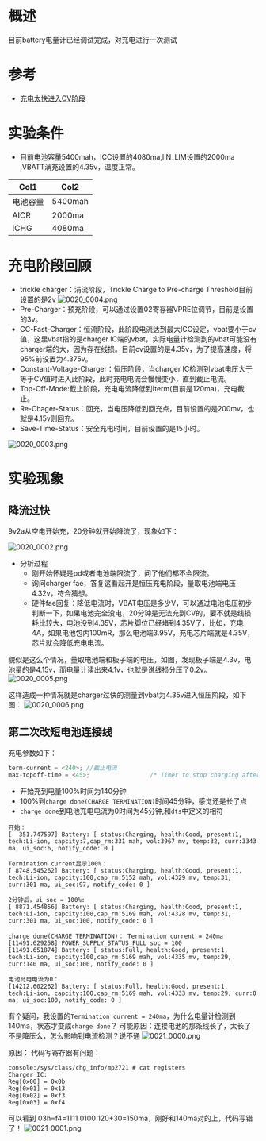 # 概述

目前battery电量计已经调试完成，对充电进行一次测试

# 参考

* [充电太快进入CV阶段](/docs/0020_battery_gauge/docs/refers/充电太快进入CV阶段)

# 实验条件

* 目前电池容量5400mah，ICC设置的4080ma,IIN_LIM设置的2000ma ,VBATT满充设置的4.35v，温度正常。

| Col1 | Col2 |
| --- | --- |
| 电池容量 | 5400mah  |
| AICR | 2000ma |
| ICHG | 4080ma  |

# 充电阶段回顾

* trickle charger：涓流阶段，Trickle Charge to Pre-charge Threshold目前设置的是2v
![0020_0004.png](images/0020_0004.png)
* Pre-Charger：预充阶段，可以通过设置02寄存器VPRE位调节，目前是设置的3v。
* CC-Fast-Charger：恒流阶段，此阶段电流达到最大ICC设定，vbat要小于cv值，这里vbat指的是charger IC端的vbat，实际电量计检测到的vbat可能没有charger端的大，因为存在线损。目前cv设置的是4.35v，为了提高速度，将95%前设置为4.375v。
* Constant-Voltage-Charger：恒压阶段，当charger IC检测到vbat电压大于等于CV值时进入此阶段，此时充电电流会慢慢变小，直到截止电流。
* Top-Off-Mode:截止阶段，充电电流降低到Iterm(目前是120ma)，充电截止。
* Re-Chager-Status：回充，当电压降低到回充点，目前设置的是200mv，也就是4.15v则回充。
* Save-Time-Status：安全充电时间，目前设置的是15小时。

![0020_0003.png](images/0020_0003.png)

# 实验现象

## 降流过快

9v2a从空电开始充，20分钟就开始降流了，现象如下：

![0020_0002.png](images/0020_0002.png)

* 分析过程
  * 刚开始怀疑是pd或者电池端限流了，问了他们都不会限流。
  * 询问charger fae，答复这看起开是恒压充电阶段，量取电池端电压4.32v，符合猜想。
  * 硬件fae回复：降低电流时，VBAT电压是多少V，可以通过电池电压初步判断一下，如果电池完全没电，20分钟是无法充到CV的，要不就是线损耗比较大，电池没到4.35V，芯片脚位已经堵到4.35V了，比如，充电4A，如果电池包内100mR，那么电池端3.95V，充电芯片端就是4.35V，芯片就会降低充电电流。

貌似是这么个情况，量取电池端和板子端的电压，如图，发现板子端是4.3v，电池量的是4.15v，而电量计读出来4.1v，也就是说线损分压了0.2v。
![0020_0005.png](images/0020_0005.png)

这样造成一种情况就是charger过快的测量到vbat为4.35v进入恒压阶段，如下图：
![0020_0006.png](images/0020_0006.png)

## 第二次改短电池连接线

充电参数如下：
```C++
term-current = <240>; //截止电流
max-topoff-time = <45>;                 /* Timer to stop charging after charge termination, Default:Disabled minutes*/
```

* 开始充到电量100%时间为140分钟
* 100%到`charge done(CHARGE TERMINATION)`时间45分钟，感觉还是长了点
* `charge done`到电池充电电流为0时间为45分钟,和`dts`中定义的相符
```log
开始：
[  351.747597] Battery: [ status:Charging, health:Good, present:1, tech:Li-ion, capcity:7,cap_rm:331 mah, vol:3967 mv, temp:32, curr:3343 ma, ui_soc:6, notify_code: 0 ]

Termination current显示100%：
[ 8748.545262] Battery: [ status:Charging, health:Good, present:1, tech:Li-ion, capcity:100,cap_rm:5152 mah, vol:4329 mv, temp:31, curr:301 ma, ui_soc:97, notify_code: 0 ]

2分钟后，ui_soc = 100%:
[ 8871.454856] Battery: [ status:Charging, health:Good, present:1, tech:Li-ion, capcity:100,cap_rm:5169 mah, vol:4328 mv, temp:31, curr:301 ma, ui_soc:100, notify_code: 0 ]

charge done(CHARGE TERMINATION)： Termination current = 240ma
[11491.629258] POWER_SUPPLY_STATUS_FULL soc = 100
[11491.651874] Battery: [ status:Full, health:Good, present:1, tech:Li-ion, capcity:100,cap_rm:5169 mah, vol:4335 mv, temp:29, curr:140 ma, ui_soc:100, notify_code: 0 ]

电池充电电流为0：
[14212.602262] Battery: [ status:Full, health:Good, present:1, tech:Li-ion, capcity:100,cap_rm:5169 mah, vol:4333 mv, temp:29, curr:0 ma, ui_soc:100, notify_code: 0 ]
```
有个疑问，我设置的`Termination current = 240ma`，为什么电量计检测到140ma，状态才变成`charge done`？
可能原因：连接电池的那条线长了，太长了不是降压么，怎么影响到电流检测？说不通
![0021_0000.png](images/0021_0000.png)

原因：
代码写寄存器有问题：
```log
console:/sys/class/chg_info/mp2721 # cat registers
Charger IC:
Reg[0x00] = 0x0b
Reg[0x01] = 0x13
Reg[0x02] = 0xf3
Reg[0x03] = 0xf4
```
可以看到
03h=f4=1111 0100
120+30=150ma，刚好和140ma对的上，代码写错了！
![0021_0001.png](images/0021_0001.png)
